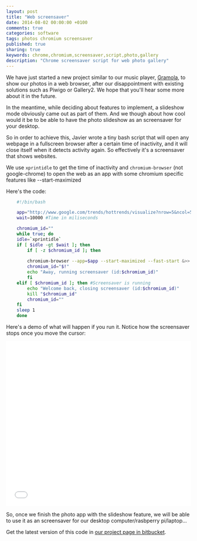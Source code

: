 ```yaml
---
layout: post
title: "Web screensaver"
date: 2014-08-02 00:00:00 +0100
comments: true
categories: software
tags: photos chromium screensaver
published: true
sharing: true
keywords: chrome,chromium,screensaver,script,photo,gallery
description: "Chrome screensaver script for web photo gallery"
---
```


We have just started a new project similar to our music player, [Gramola](/projects/gramola),
to show our photos in a web browser, after our disappointment with existing solutions such as Piwigo or Gallery2. 
We hope that you'll hear some more about it in the future.

In the meantime, while deciding about features to implement, a slideshow mode obviously came out as part of them. 
And we though about how cool would it be to be able to have the photo slideshow as an screensaver for your desktop.

<!--more-->

So in order to achieve this, Javier wrote a tiny bash script that will open any webpage in a fullscreen browser after a certain time of inactivity, 
and it will close itself when it detects activity again. So effectively it's a screensaver that shows websites.

We use `xprintidle` to get the time of inactivity and `chromium-browser` (not google-chrome) to open the web as an app with some chromium specific features like --start-maximized

Here's the code:

``` bash
    #!/bin/bash

    app="http://www.google.com/trends/hottrends/visualize?nrow=5&ncol=5"
    wait=10000 #Time in miliseconds

    chromium_id=""
    while true; do 
    idle=`xprintidle`
    if [ $idle -gt $wait ]; then
        if [ -z $chromium_id ]; then
        
        chromium-browser --app=$app --start-maximized --fast-start &>> chromium.log &
        chromium_id="$!"
        echo "Away, running screensaver (id:$chromium_id)"
        fi
    elif [ $chromium_id ]; then #Screensaver is running
        echo "Welcome back, closing screensaver (id:$chromium_id)"
        kill "$chromium_id"
        chromium_id=""
    fi
    sleep 1
    done 
```

Here's a demo of what will happen if you run it. Notice how the screensaver stops once you move the cursor:

<iframe width="100%" height="450" src="//www.youtube.com/embed/FSFB_Lx41Hs" frameborder="0" allowfullscreen></iframe>

So, once we finish the photo app with the slideshow feature, we will be able to use it as an screensaver for our desktop computer/rasbperry pi/laptop...

Get the latest version of this code in [our project page in bitbucket](http://bitbucket.org/coconauts/chromium-screensaver/).